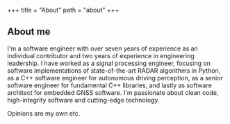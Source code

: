 +++
title = "About"
path = "about"
+++

## About me

I'm a software engineer with over seven years of experience as an individual
contributor and two years of experience in engineering leadership. I have worked
as a signal processing engineer, focusing on software implementations of
state-of-the-art RADAR algorithms in Python, as a C++ software engineer for
autonomous driving perception, as a senior software engineer for
fundamental C++ libraries, and lastly as software architect for embedded GNSS
software. I'm passionate about clean code, high-integrity software and
cutting-edge technology.

Opinions are my own etc.
